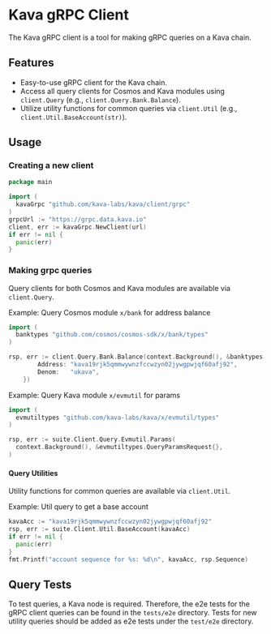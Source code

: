 # Kava gRPC Client

The Kava gRPC client is a tool for making gRPC queries on a Kava chain.

## Features

- Easy-to-use gRPC client for the Kava chain.
- Access all query clients for Cosmos and Kava modules using `client.Query` (e.g., `client.Query.Bank.Balance`).
- Utilize utility functions for common queries via `client.Util` (e.g., `client.Util.BaseAccount(str)`).

## Usage

### Creating a new client

```go
package main

import (
  kavaGrpc "github.com/kava-labs/kava/client/grpc"
)
grpcUrl := "https://grpc.data.kava.io"
client, err := kavaGrpc.NewClient(url)
if err != nil {
  panic(err)
}
```

### Making grpc queries

Query clients for both Cosmos and Kava modules are available via `client.Query`.

Example: Query Cosmos module `x/bank` for address balance

```go
import (
  banktypes "github.com/cosmos/cosmos-sdk/x/bank/types"
)

rsp, err := client.Query.Bank.Balance(context.Background(), &banktypes.QueryBalanceRequest{
		Address: "kava19rjk5qmmwywnzfccwzyn02jywgpwjqf60afj92",
		Denom:   "ukava",
	})
```

Example: Query Kava module `x/evmutil` for params

```go
import (
  evmutiltypes "github.com/kava-labs/kava/x/evmutil/types"
)

rsp, err := suite.Client.Query.Evmutil.Params(
  context.Background(), &evmutiltypes.QueryParamsRequest{},
)
```

#### Query Utilities

Utility functions for common queries are available via `client.Util`.

Example: Util query to get a base account

```go
kavaAcc := "kava19rjk5qmmwywnzfccwzyn02jywgpwjqf60afj92"
rsp, err := suite.Client.Util.BaseAccount(kavaAcc)
if err != nil {
  panic(err)
}
fmt.Printf("account sequence for %s: %d\n", kavaAcc, rsp.Sequence)
```

## Query Tests

To test queries, a Kava node is required. Therefore, the e2e tests for the gRPC client queries can be found in the `tests/e2e` directory. Tests for new utility queries should be added as e2e tests under the `test/e2e` directory.
